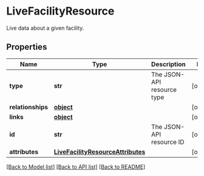 # LiveFacilityResource

Live data about a given facility. 
## Properties
Name | Type | Description | Notes
------------ | ------------- | ------------- | -------------
**type** | **str** | The JSON-API resource type | [optional] 
**relationships** | [**object**](.md) |  | [optional] 
**links** | [**object**](.md) |  | [optional] 
**id** | **str** | The JSON-API resource ID | [optional] 
**attributes** | [**LiveFacilityResourceAttributes**](LiveFacilityResourceAttributes.md) |  | [optional] 

[[Back to Model list]](../README.md#documentation-for-models) [[Back to API list]](../README.md#documentation-for-api-endpoints) [[Back to README]](../README.md)


